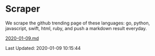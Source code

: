 # Scraper

We scrape the github trending page of these languages: go, python, javascript, swift, html, ruby, and push a markdown result everyday.

[2020-01-09.md](https://github.com/henson/Scraper/blob/master/2020-01-09.md)

Last Updated: 2020-01-09 10:15:44